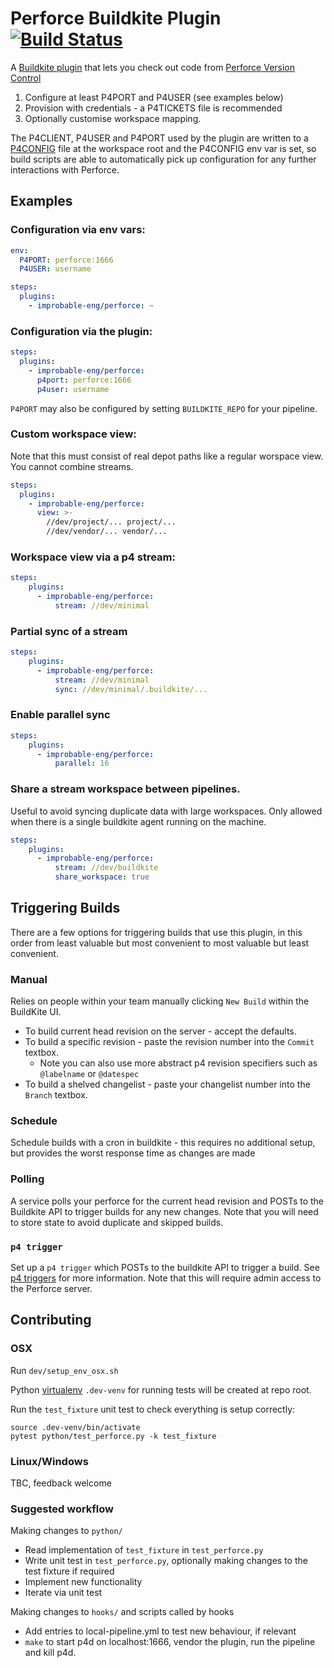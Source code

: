 # Perforce Buildkite Plugin [![Build Status](https://travis-ci.com/improbable-eng/perforce-buildkite-plugin.svg?branch=master)](https://travis-ci.com/improbable-eng/perforce-buildkite-plugin)

A [Buildkite plugin](https://buildkite.com/docs/agent/v3/plugins) that lets you check out code from [Perforce Version Control](https://www.perforce.com/products/helix-core)

1. Configure at least P4PORT and P4USER (see examples below)
2. Provision with credentials - a P4TICKETS file is recommended
3. Optionally customise workspace mapping.

The P4CLIENT, P4USER and P4PORT used by the plugin are written to a [P4CONFIG](https://www.perforce.com/manuals/v16.2/cmdref/P4CONFIG.html) file at the workspace root and the P4CONFIG env var is set, so build scripts are able to automatically pick up configuration for any further interactions with Perforce.

## Examples

### Configuration via env vars:

```yaml
env:
  P4PORT: perforce:1666
  P4USER: username

steps:
  plugins:
    - improbable-eng/perforce: ~
```

### Configuration via the plugin:

```yaml
steps:
  plugins:
    - improbable-eng/perforce:
      p4port: perforce:1666
      p4user: username
```

`P4PORT` may also be configured by setting `BUILDKITE_REPO` for your pipeline.

### Custom workspace view:

Note that this must consist of real depot paths like a regular worspace view. You cannot combine streams.

```yaml
steps:
  plugins:
    - improbable-eng/perforce:
      view: >-
        //dev/project/... project/...
        //dev/vendor/... vendor/...
```

### Workspace view via a p4 stream:

```yaml
steps:
    plugins:
      - improbable-eng/perforce:
          stream: //dev/minimal
```

### Partial sync of a stream

```yaml
steps:
    plugins:
      - improbable-eng/perforce:
          stream: //dev/minimal
          sync: //dev/minimal/.buildkite/...
```

### Enable parallel sync

```yaml
steps:
    plugins:
      - improbable-eng/perforce:
          parallel: 16
```

### Share a stream workspace between pipelines.

Useful to avoid syncing duplicate data with large workspaces.
Only allowed when there is a single buildkite agent running on the machine.

```yaml
steps:
    plugins:
      - improbable-eng/perforce:
          stream: //dev/buildkite
          share_workspace: true
```

## Triggering Builds

There are a few options for triggering builds that use this plugin, in this order from least valuable but most convenient to most valuable but least convenient.

### Manual

Relies on people within your team manually clicking `New Build` within the BuildKite UI.

* To build current head revision on the server - accept the defaults.
* To build a specific revision - paste the revision number into the `Commit` textbox.
  * Note you can also use more abstract p4 revision specifiers such as `@labelname` or `@datespec`
* To build a shelved changelist - paste your changelist number into the `Branch` textbox.

### Schedule

Schedule builds with a cron in buildkite - this requires no additional setup, but provides the worst response time as changes are made

### Polling

A service polls your perforce for the current head revision and POSTs to the Buildkite API to trigger builds for any new changes. Note that you will need to store state to avoid duplicate and skipped builds.

### `p4 trigger`

Set up a `p4 trigger` which POSTs to the buildkite API to trigger a build. See [p4 triggers](https://www.perforce.com/manuals/v18.1/cmdref/Content/CmdRef/p4_triggers.html) for more information. Note that this will require admin access to the Perforce server.

## Contributing

### OSX

Run `dev/setup_env_osx.sh`

Python [virtualenv](https://docs.python.org/3/tutorial/venv.html) `.dev-venv` for running tests will be created at repo root.

Run the `test_fixture` unit test to check everything is setup correctly:

```
source .dev-venv/bin/activate
pytest python/test_perforce.py -k test_fixture
```

### Linux/Windows

TBC, feedback welcome

### Suggested workflow

Making changes to `python/`

* Read implementation of `test_fixture` in `test_perforce.py`
* Write unit test in `test_perforce.py`, optionally making changes to the test fixture if required
* Implement new functionality
* Iterate via unit test

Making changes to `hooks/` and scripts called by hooks

* Add entries to local-pipeline.yml to test new behaviour, if relevant
* `make` to start p4d on localhost:1666, vendor the plugin, run the pipeline and kill p4d.
